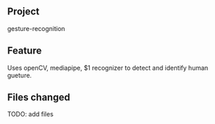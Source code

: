 ## Project
gesture-recognition 

## Feature
Uses openCV, mediapipe, $1 recognizer to detect and identify human gueture.

## Files changed
TODO: add files